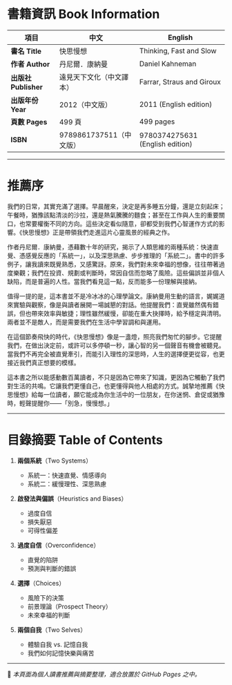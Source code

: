 # 書籍資訊 Book Information  

| 項目 | 中文 | English |
|------|------|---------|
| **書名 Title** | 快思慢想 | Thinking, Fast and Slow |
| **作者 Author** | 丹尼爾．康納曼 | Daniel Kahneman |
| **出版社 Publisher** | 遠見天下文化（中文譯本） | Farrar, Straus and Giroux |
| **出版年份 Year** | 2012（中文版） | 2011 (English edition) |
| **頁數 Pages** | 499 頁 | 499 pages |
| **ISBN** | 9789861737511（中文版） | 9780374275631 (English edition) |

---

# 推薦序  

我們的日常，其實充滿了選擇。早晨醒來，決定是再多睡五分鐘，還是立刻起床；午餐時，猶豫該點清淡的沙拉，還是熱氣騰騰的麵食；甚至在工作與人生的重要關口，也常要權衡不同的方向。這些決定看似隨意，卻都受到我們心智運作方式的影響。《快思慢想》正是帶領我們走進這片心靈風景的經典之作。  

作者丹尼爾．康納曼，憑藉數十年的研究，揭示了人類思維的兩種系統：快速直覺、憑感覺反應的「系統一」，以及深思熟慮、步步推理的「系統二」。書中的許多例子，讓我讀來既覺熟悉，又感驚訝。原來，我們對未來幸福的想像，往往帶著過度樂觀；我們在投資、規劃或判斷時，常因自信而忽略了風險。這些偏誤並非個人缺陷，而是普遍的人性。當我們看見這一點，反而能多一份理解與接納。  

值得一提的是，這本書並不是冷冰冰的心理學論文。康納曼用生動的語言，娓娓道來實驗與觀察，像是與讀者展開一場誠懇的對話。他提醒我們：直覺雖然偶有錯誤，但也帶來效率與敏捷；理性雖然緩慢，卻能在重大抉擇時，給予穩定與清明。兩者並不是敵人，而是需要我們在生活中學習調和與運用。  

在這個節奏飛快的時代，《快思慢想》像是一盞燈，照亮我們匆忙的腳步。它提醒我們，在做出決定前，或許可以多停頓一秒，讓心智的另一個聲音有機會被聽見。當我們不再完全被直覺牽引，而能引入理性的深思時，人生的選擇便更從容，也更接近我們真正想要的模樣。  

這本書之所以能感動數百萬讀者，不只是因為它帶來了知識，更因為它觸動了我們對生活的共鳴。它讓我們更懂自己，也更懂得與他人相處的方式。誠摯地推薦《快思慢想》給每一位讀者，願它能成為你生活中的一位朋友，在你迷惘、倉促或猶豫時，輕聲提醒你——「別急，慢慢想。」  

---

# 目錄摘要 Table of Contents  

1. **兩個系統**（Two Systems）  
   - 系統一：快速直覺、情感導向  
   - 系統二：緩慢理性、深思熟慮  

2. **啟發法與偏誤**（Heuristics and Biases）  
   - 過度自信  
   - 損失厭惡  
   - 可得性偏差  

3. **過度自信**（Overconfidence）  
   - 直覺的陷阱  
   - 預測與判斷的錯誤  

4. **選擇**（Choices）  
   - 風險下的決策  
   - 前景理論（Prospect Theory）  
   - 未來幸福的判斷  

5. **兩個自我**（Two Selves）  
   - 體驗自我 vs. 記憶自我  
   - 我們如何記憶快樂與痛苦  

---

📖 *本頁面為個人讀書推薦與摘要整理，適合放置於 GitHub Pages 之中。*  
